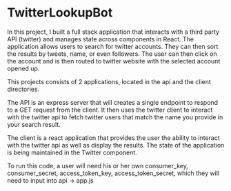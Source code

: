 # TwitterLookupBot

In this project, I built a full stack application that interacts with a third party API (twitter) and manages state across components in React. The application allows users to search for twitter accounts. They can then sort the results by tweets, name, or even followers. The user can then click on the account and is then routed to twitter website with the selected account opened up.

This projects consists of 2 applications, located in the api and the client directories. 

The API is an express server that will creates a single endpoint to respond to a GET request from the client. It then uses the twitter client to interact with the twitter api to fetch twitter users that match the name you provide in your search result.

The client is a react application that provides the user the ability to interact with the twitter api as well as display the results. The state of the application is being maintained in the Twitter component.

To run this code, a user will need his or her own consumer_key, consumer_secret, access_token_key, access_token_secret, which they will need to input into api -> app.js
